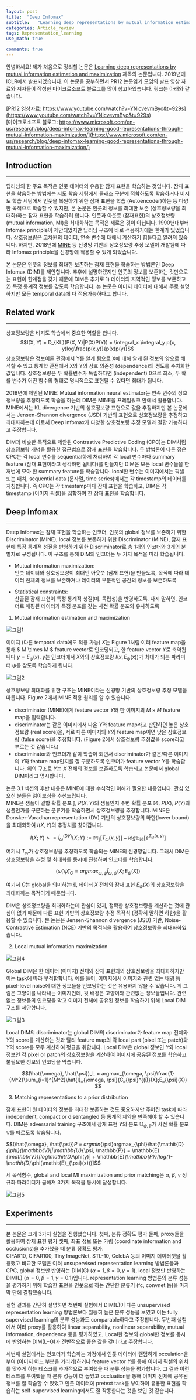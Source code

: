 ```yaml
---
layout: post
title:  "Deep Infomax"
subtitle:   "Learning deep representations by mutual information estimation and maximization"
categories: Article_review
tags: Representation_learning
use_math: true

comments: true
---
```


안녕하세요! 제가 처음으로 정리할 논문은 [Learning deep representations by mutual information estimation and maximization](https://arxiv.org/pdf/1808.06670.pdf) 제목의 논문입니다. 2019년에 ICLR에서 발표되었습니다. 이 논문을 공부하면서 PR12 논문읽기 모임의 발표 영상 자료와 저자들이 작성한 마이크로소프트 블로그를 많이 참고하였습니다. 링크는 아래와 같습니다.

[PR12 영상자료: https://www.youtube.com/watch?v=YNicvevmByo&t=929s](https://www.youtube.com/watch?v=YNicvevmByo&t=929s)  
[마이크로소프트 블로그: https://www.microsoft.com/en-us/research/blog/deep-infomax-learning-good-representations-through-mutual-information-maximization/](https://www.microsoft.com/en-us/research/blog/deep-infomax-learning-good-representations-through-mutual-information-maximization/)

## Introduction
---
딥러닝의 한 주요 목적은 인풋 데이터의 유용한 잠재 표현을 학습하는 것입니다. 
잠재 표현을 학습하는 방법에는 지도 학습 세팅에서 클래스 구분에 적합하도록 학습하거나 비지도 학습 세팅에서 인풋을 복원하기 위한 잠재 표현을 학습 (Autoencoder)하는 등 다양한 목적으로 학습할 수 있지만, 
본 논문은 인풋의 정보를 최대한 보존 (상호정보량을 최대화)하는 잠재 표현을 학습하려 합니다. 
인풋과 아웃풋 (잠재표현)의 상호정보량 (mutual information, MI)을 최대화하는 목적은 새로운 것이 아닙니다. 
1990년대부터 Infomax principle이 제안되었지만 딥러닝 구조에 바로 적용하기에는 한계가 있었습니다.
상호정보량은 고차원의 데이터, 연속 변수에 대해서 계산하기 힘들다고 알려져 있습니다. 
하지만, 2018년에 [MINE](http://proceedings.mlr.press/v80/belghazi18a/belghazi18a.pdf) 등 신경망 기반의 상호정보량 추정 모델이 개발됨에 따라 Infomax principle을 신경망에 적용할 수 있게 되었습니다.

본 논문은 인풋의 정보를 최대한 보존하는 잠재 표현을 학습하는 방법론인 Deep Infomax (DIM)를 제안합니다. 
추후에 설명하겠지만 인풋의 정보를 보존하는 것만으로는 표현이 한계점을 갖기 때문에 DIM은 추가로 1) 데이터의 지역적인 정보를 보존하고 2) 특정 통계적 정보를 갖도록 학습합니다.
본 논문은 이미지 데이터에 대해서 주로 설명하지만 모든 temporal data에 다 적용가능하다고 합니다.

## Related work
---
상호정보량은 비지도 학습에서 중요한 역할을 합니다. 
$$I(X, Y) = D_{KL}(P(X, Y)|P(X)P(Y)) = \integral_x \integral_y p(x, y)log\frac{p(x,y)}{p(x)p(y)}$$
상호정보량은 정보이론 관점에서 Y를 알게 됨으로 X에 대해 알게 된 정보의 양으로 해석할 수 있고 통계학 관점에서 X와 Y의 상호 의존성 (dependence)의 정도를 수치화한 값입니다. 상호정보량은 두 확률변수가 독립하다면 (independent) 0으로 최소, 두 확률 변수가 어떤 함수의 형태로 명시적으로 표현될 수 있다면 최대가 됩니다.

2018년에 제안된 MINE: Mutual information neural estimator는 연속 변수의 상호정보량을 추정하도록 학습을 하는데 DIM은 MINE을 프레임워크 안에서 활용합니다.
MINE에서는 KL divergence 기반의 상호정보량 표현으로 값을 추정하지만 본 논문에서는 Jensen-Shannon divergence (JSD) 기반의 표현으로 상호정보량을 추정하고 최대화하는데 이로서 Deep infomax가 다양한 상호정보량 추정 모델과 결합 가능하다고 주장합니다.

DIM과 비슷한 목적으로 제안된 Contrastive Predictive Coding (CPC)는 DIM처럼 상호정보량 개념을 활용한 접근법으로 잠재 표현을 학습합니다. 
두 방법론이 다른 점은 CPC는 각 local 변수를 sequential하게 처리하여 각 local 변수마다 summary feature (잠재 표현이라고 생각하면 됩니다)를 만들지만 DIM은 모든 local 변수들을 한꺼번에 모아 한 summary feature를 학습합니다.
local한 변수는 이미지에서는 픽셀 또는 패치, sequential data (문자열, time series)에서는 각 timestamp의 데이터를 지칭합니다. 
즉 CPC는 각 timestamp마다 잠재 표현을 학습하고, DIM은 각 timestamp (이미지 픽셀)을 집합하여 한 잠재 표현을 학습합니다.

## Deep Infomax
---
Deep Infomax는 잠재 표현을 학습하는 인코더, 인풋의 global 정보를 보존하기 위한 Discriminator (MINE), local 정보를 보존하기 위한 Discriminator (MINE), 잠재 표현에 특정 통계적 성질을 반영하기 위한 Discriminator로 총 1개의 인코더와 3개의 분별자로 구성됩니다.
이 구조를 통해 DIM의 인코더는 두 가지 목적을 따라 학습됩니다.

- Mutual information maximization:   
  인풋 데이터와 상호정보량이 최대인 아웃풋 (잠재 표현)을 만들도록, 목적에 따라 데이터 전체의 정보를 보존하거나 데이터의 부분적인 공간의 정보를 보존하도록

- Statistical constraints:   
  산출된 잠재 표현이 특정 통계적 성질(예. 독립성)을 반영하도록. 다시 말하면, 인코더로 매핑된 데이터가 특정 분포를 갖는 사전 확률 분포와 유사하도록

1. Mutual information estimation and maximization

![그림1](https://hwseo95.github.io/assets/img/Article_review/Representation_learning/deepinfomax_fig1.png)

이미지 (다른 temporal data에도 적용 가능) $X$는 Figure 1처럼 여러 feature map을 통해 $ M \times M $ feature vector로 인코딩되고, 한 feature vector $Y$로 축약됩니다 $y=E_\psi(x)$. $y$는 인코더에서 $X$와의 상호정보량 $I(x, E_\psi(x))$가 최대가 되는 파라미터 $\psi$를 찾도록 학습하게 됩니다. 

![그림2](https://hwseo95.github.io/assets/img/Article_review/Representation_learning/deepinfomax_fig2.png)

상호정보량 최대화를 위한 구조는 MINE이라는 신경망 기반의 상호정보량 추정 모델을 따릅니다. Figure 2에서 MINE 적용 원리를 알 수 있습니다. 
- discriminator (MINE)에게 feature vector $Y$와 한 이미지의 $M \times M$ feature map을 입력합니다. 
- discriminator는 같은 이미지에서 나온 $Y$와 feature map라고 판단하면 높은 상호정보량 (real score)을, 서로 다른 이미지의 $Y$와 feature map이면 낮은 상호정보량 (false score)을 추정합니다. (Figure 2에서 상호정보량 추정값을 score라고 부르는 것 같습니다.)
- discriminator와 인코더가 같이 학습이 되면서 discriminator가 같은/다른 이미지의 $Y$와 feature map인지를 잘 구분하도록 인코더가 feature vector $Y$를 학습합니다.
위의 구조로 $Y$는 $X$ 전체의 정보를 보존하도록 학습되고 논문에서 global DIM이라고 명시합니다.

논문 3.1 섹션의 후반 내용은 MINE에 대한 수식적인 이해가 필요한 내용입니다. 관심 있으신 분들은 읽어보심을 추천드립니다.  
MINE은 샘플이 결합 확률 분포 $\mathbb {J}$, $P(X, Y)$의 샘플인지 주변 확률 분포 $\mathbb{M}$, $P(X)$, $P(Y)$의 샘플인가를 구분하는 분류기를 학습하면서 상호정보량을 추정합니다. MINE은 Donsker-Varadhan representation (DV) 기반의 상호정보량의 하한(lower bound)을 최대화하여 $I(X, Y)$의 추정치를 찾아갑니다. 

$$I(X;Y)>= \hat{I}_\omega^(DV)(X;Y):=\mathbb{M}_\mathbb{J}[T_\omega(x, y)] - log\mathbb{E}_\mathbb{M}[e^{T_\omega(x,y)}]$$

여기서 $T_w$가 상호정보량을 추정하도록 학습되는 MINE의 신경망입니다.
그래서 DIM은 상호정보량을 추정 및 최대화를 동시에 진행하며 인코더를 학습합니다. 

$$(\hat{\omega}, \hat{\psi})_G = argmax_{\omega, \psi}\hat{I}_{\omega, \psi}(X;E_{\psi}(X))$$

여기서 $G$는 global을 의미하는데, 데이터 $X$ 전체와 잠재 표현 $E_\psi(X)$의 상호정보량을 최대화하는 목적이기 때문입니다.

DIM은 상호정보량을 최대화하는데 관심이 있지, 정확한 상호정보량을 계산하는 것에 관심이 없기 때문에 다른 표현 기반의 상호정보량 추정 목적식 (정확히 말하면 하한)을 활용할 수 있습니다. 본 논문은 Jensen-Shannon divergence (JSD) 기반, Noise-Contrastive Estimation (NCE) 기반의 목적식을 활용하여 상호정보량을 최대화하였습니다. 

2. Local mutual information maximization

![그림4](https://hwseo95.github.io/assets/img/Article_review/Representation_learning/deepinfomax_fig4.png)

Global DIM은 한 데이터 (이미지) 전체와 잠재 표현과의 상호정보량을 최대화하지만 이는 task에 따라 부적합합니다. 예를 들어, 이미지에서 이미지와 관련 없는 배경 등 pixel-level noise에 대한 정보들을 인코딩하는 것은 유용하지 않을 수 있습니다. 위 그림은 고양이를 나타내는 이미지인데, 뒷 배경은 고양이와 관련없는 정보들입니다. 관련없는 정보들의 인코딩을 막고 이미지 전체에 공유된 정보를 학습하기 위해 Local DIM 구조를 제안합니다.

![그림3](https://hwseo95.github.io/assets/img/Article_review/Representation_learning/deepinfomax_fig3.png)

Local DIM의 discriminator는 global DIM의 discriminator가 feature map 전체와 $Y$의 score를 계산하는 것과 달리 feature map의 각 local part (pixel 또는 patch)와 $Y$의 score를 모두 계산하여 평균을 취합니다. Local DIM은 global 정보인 $Y$와 local 정보인 각 pixel or patch의 상호정보량을 계산하여 이미지에 공유된 정보를 학습하고 불필요한 정보의 인코딩을 막습니다. 

$$(\hat{\omega}, \hat{\psi})_L = argmax_{\omega, \psi}\frac{1}{M^2}\sum_{i=1}^{M^2}\hat{I}_{\omega, \psi}(C_{\psi}^{(i)}(X);E_{\psi}(X)) $$

3. Matching representations to a prior distribution

잠재 표현이 원 데이터의 정보를 최대한 보존하는 것도 중요하지만 주어진 task에 따라 independent, compact or disentangled 등 통계적 제약을 만족해야 할 수 있습니다. DIM은 adversarial training 구조에서 잠재 표현 $Y$의 분포 $\mathbb{U}_{\psi, \mathbb{P}}$가 사전 확률 분포 $\mathbb{V}$를 따르도록 학습됩니다.

$$(\hat{\omega}, \hat{\psi})_P = argmin_{\psi}argmax_{\phi}\hat{\mathit{D}_{\phi}(\mathbb{V}||\mathbb{U}_{\psi, \mathbb{P}} = \mathbb{E}_{\mathbb{V}}[log\mathit{D}_\phi(y)] + \mathbb{E}_{\mathbb{P}}[log(1-\mathit{D}_\phi(\mathit{E}_{\psi}(x)))]$$

세 목적함수, global and local MI maximization and prior matching은 $\alpha$, $\beta$, $\gamma$ 정규화 파라미터가 곱해져 3가지 목적을 동시에 달성합니다.

![그림5](https://hwseo95.github.io/assets/img/Article_review/Representation_learning/deepinfomax_fig5.png)

## Experiments
---
본 논문은 크게 3가지 실험을 진행했습니다. 첫째, 분류 정확도 평가 둘째, proxy들을 활용하여 잠재 표현 평가 셋째, 좌표 정보 또는 가림 (coordinate information and occlusions)을 추가했을 때 분류 정확도 평가.  
CIFAR10, CIFAR100, Tiny ImageNet, STL-10, CelebA 등의 이미지 데이터셋을 활용했고 비교한 모델은 여러 unsupervised representation learning 방법론들과 CPC, global 정보만 반영하는 DIM(G) ($\alpha=1, \beta=0, \gamma=1$), local 정보만 반영하는 DIM(L) ($\alpha=0, \beta=1, \gamma=0.1$)입니다. representation learning 방법론의 분류 성능을 평가하기 위해 학습한 표현을 인풋으로 하는 간단한 분류기 (fc, convnet 등)을 마지막 단에 결합했습니다.

실험 결과를 간단히 설명하면 첫번째 실험에서 DIM(L)이 다른 unsupervised representation learning 방법론보다 월등히 높은 분류 성능을 보였고 이는 fully supervised learning의 분류 성능과도 comparable하다고 주장합니다. 두번째 실험에서 여러 proxy를 활용하여 linear separability, nonlinear separability, mutual information, dependency 등을 평가하였고, Local한 정보와 global한 정보를 동시에 반영하는 DIM(L+G)가 전반적으로 좋은 값을 갖더라고 주장합니다. 

세번째 실험에서는 인코더가 학습하는 과정에서 인풋 데이터에 랜덤하게 occulation을 부여 (이미지 어느 부분을 가리기)하거나 feature vector $Y$를 통해 이미지 픽셀의 위치를 맞추게 하는 테스크를 추가적으로 부여했을 때 분류 성능을 평가합니다. 그 결과 이런 테스크를 부여했을 때 분류 성능이 더 높았고 occluation을 통해 이미지 전체에 공유된 정보를 잘 학습할 수 있었고 인풋 데이터에 pretext task를 부여하여 유용한 표현을 학습하는 self-supervised learning에서도 잘 작동한다는 것을 보인 것 같습니다.







